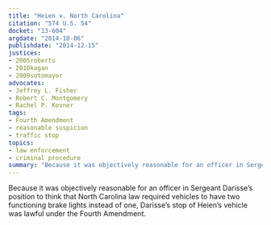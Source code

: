 ```yaml
---
title: "Heien v. North Carolina"
citation: "574 U.S. 54"
docket: "13-604"
argdate: "2014-10-06"
publishdate: "2014-12-15"
justices:
- 2005roberts
- 2010kagan
- 2009sotomayor
advocates:
- Jeffrey L. Fisher
- Robert C. Montgomery
- Rachel P. Kovner
tags:
- Fourth Amendment
- reasonable suspicion
- traffic stop
topics:
- law enforcement
- criminal procedure
summary: "Because it was objectively reasonable for an officer in Sergeant Darisse’s position to think that North Carolina law required vehicles to have two functioning brake lights instead of one, Darisse’s stop of Heien’s vehicle was lawful under the Fourth Amendment."
---
```

Because it was objectively reasonable for an officer in Sergeant Darisse’s position to think that North Carolina law required vehicles to have two functioning brake lights instead of one, Darisse’s stop of Heien’s vehicle was lawful under the Fourth Amendment.

